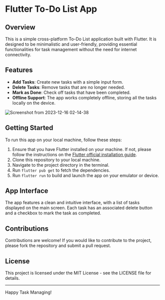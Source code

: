 # Flutter To-Do List App

## Overview
This is a simple cross-platform To-Do List application built with Flutter. It is designed to be minimalistic and user-friendly, providing essential functionalities for task management without the need for internet connectivity.

## Features
- **Add Tasks**: Create new tasks with a simple input form.
- **Delete Tasks**: Remove tasks that are no longer needed.
- **Mark as Done**: Check off tasks that have been completed.
- **Offline Support**: The app works completely offline, storing all the tasks locally on the device.

![Screenshot from 2023-12-16 02-14-38](https://github.com/ahbarabdellah/to-do-app/assets/71067263/2d23461d-a496-4cfe-944a-a01d5571cb09)

## Getting Started
To run this app on your local machine, follow these steps:

1. Ensure that you have Flutter installed on your machine. If not, please follow the instructions on the [Flutter official installation guide](https://flutter.dev/docs/get-started/install).
2. Clone this repository to your local machine.
3. Navigate to the project directory in the terminal.
4. Run `flutter pub get` to fetch the dependencies.
5. Run `flutter run` to build and launch the app on your emulator or device.

## App Interface
The app features a clean and intuitive interface, with a list of tasks displayed on the main screen. Each task has an associated delete button and a checkbox to mark the task as completed.

## Contributions
Contributions are welcome! If you would like to contribute to the project, please fork the repository and submit a pull request.

## License
This project is licensed under the MIT License - see the LICENSE file for details.

---

Happy Task Managing!
